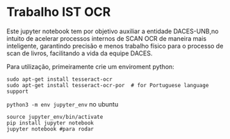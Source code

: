 # Trabalho IST OCR

Este jupyter notebook tem por objetivo auxiliar a entidade DACES-UNB,no intuito de acelerar processos internos de SCAN OCR de maneira mais inteligente, garantindo precisão e menos trabalho físico para o processo de scan de livros, facilitando a vida da equipe DACES.

Para utilização, primeiramente crie um enviroment python:

```shell
sudo apt-get install tesseract-ocr
sudo apt-get install tesseract-ocr-por  # for Portuguese language support
```

```python3 -m env jupyter_env```
no ubuntu

```py3
source jupyter_env/bin/activate
pip install jupyter notebook
jupyter notebook #para rodar
```
